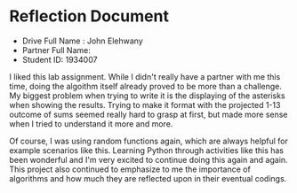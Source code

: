 # Reflection Document

* Drive Full Name  : John Elehwany
* Partner Full Name: 
* Student ID: 1934007

I liked this lab assignment. While I didn't really have a partner with me this time, doing the algoithm itself already
proved to be more than a challenge. My biggest problem when trying to write it is the displaying of the asterisks when
showing the results. Trying to make it format with the projected 1-13 outcome of sums seemed really hard to grasp at first,
but made more sense when I tried to understand it more and more.

Of course, I was using random functions again, which are always helpful for example scenarios like this. Learning Python
through activities like this has been wonderful and I'm very excited to continue doing this again and again. This project
also continued to emphasize to me the importance of algorithms and how much they are reflected upon in their eventual codings.



